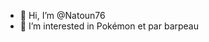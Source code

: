 - 👋 Hi, I’m @Natoun76
- 👀 I’m interested in Pokémon et par barpeau


<!---
Natoun76/Natoun76 is a ✨ special ✨ repository because its `README.md` (this file) appears on your GitHub profile.
You can click the Preview link to take a look at your changes.
--->
